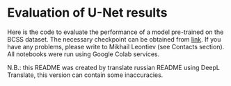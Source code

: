 # Evaluation of U-Net results

Here is the code to evaluate the performance of a model pre-trained on the BCSS dataset. The necessary checkpoint can be obtained from [link](https://drive.google.com/file/d/1-QXEPwwszMdM8LB7FHutwreFWsG4Qpn2/view?usp=sharing). If you have any problems, please write to Mikhail Leontiev (see Contacts section). All notebooks were run using Google Colab services.

N.B.: this README was created by translate russian README using DeepL Translate, this version can contain some inaccuracies.